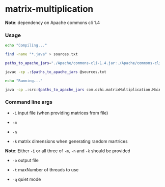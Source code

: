 # matrix-multiplication

__Note__: dependency on Apache commons cli 1.4

### Usage
```sh
echo "Compiling..."

find -name "*.java" > sources.txt

paths_to_apache_jars="./Apache/commons-cli-1.4.jar:./Apache/commons-cli-1.4-javadoc.jar:./Apache/commons-cli-1.4-sources.jar:./Apache/commons-cli-1.4"

javac -cp .:$paths_to_apache_jars @sources.txt

echo "Running..."

java -cp .:src:$paths_to_apache_jars com.ozhi.matrixMultiplication.Main
```

### Command line args

* `-i` input file (when providing matrices from file)

* `-m`
* `-n`
* `-k` matrix dimensions when generating random martrices

__Note__: Either `-i` or all three of `-m`, `-n` and `-k` should be provided 

* `-o` output file

* `-t` maxNumber of threads to use

* `-q` quiet mode

